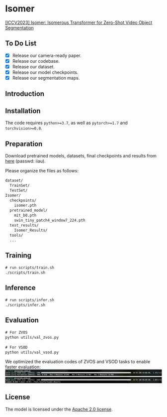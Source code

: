 # Isomer
[[ICCV2023] Isomer: Isomerous Transformer for Zero-Shot Video Object Segmentation](https://github.com/DLUT-yyc/Isomer/blob/master/docs/ICCV2023_Isomer.pdf)

## To Do List
- [x] Release our camera-ready paper.
- [x] Release our codebase.
- [x] Release our dataset.
- [x] Release our model checkpoints.
- [x] Release our segmentation maps.

## Introduction

## Installation

The code requires `python>=3.7`, as well as `pytorch>=1.7` and `torchvision>=0.8`. 

## Preparation

Download pretrained models, datasets, final checkpoints and results from [here](https://pan.baidu.com/s/1PJ8JevkmLwaoUVwcScQvCQ) (passwd: iiau).

Please organize the files as follows:

```
dataset/
  TrainSet/
  TestSet/
Isomer/
  checkpoints/
    isomer.pth
  pretrained_model/
    mit_b0.pth
    swin_tiny_patch4_window7_224.pth
  test_results/
    Isomer_Results/
  tools/
  ...
```

## Training

```
# run scripts/train.sh
./scripts/train.sh
```

## Inference

```
# run scripts/infer.sh
./scripts/infer.sh
```

## Evaluation

```
# For ZVOS
python utils/val_zvos.py

# For VSOD
python utils/val_vsod.py
```
We optimized the evaluation codes of ZVOS and VSOD tasks to enable faster evaluation:
![zvos_results](./docs/1.png)
![vsod_results](./docs/2.png)

## License

The model is licensed under the [Apache 2.0 license](LICENSE).
